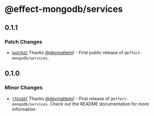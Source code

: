 # @effect-mongodb/services

## 0.1.1

### Patch Changes

- [`be876d2`](https://github.com/doubleloop-io/effect-mongodb/commit/be876d2f90a93afbc19b99138f7f0aec3abcda82) Thanks [@devmatteini](https://github.com/devmatteini)! - First public release of `@effect-mongodb/services`.

## 0.1.0

### Minor Changes

- [`7f6168f`](https://github.com/doubleloop-io/effect-mongodb/commit/7f6168fc7fa83815e51f670294bd3aeb30c235ce) Thanks [@devmatteini](https://github.com/devmatteini)! - First release of `@effect-mongodb/services`.
  Check out the README documentation for more information.
